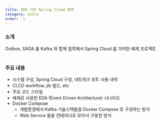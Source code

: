 ```yaml
---
title: EDA 기반 Spring Cloud 예제
category: Intro
order: -1
---
```


### 소개
Outbox, SAGA 를 Kafka 와 함께 접목해서 Spring Cloud 를 가미한 예제 프로젝트<br>
<br>

### 주요 내용
- 시스템 구성, Spring Cloud 구성, 네트워크 포트 사용 내역
- CI,CD workflow, jib 빌드, etc
- 주요 코드 스타일
- 예제로 사용한 EDA (Event Driven Archtecture) 시나리오
- Docker Compose
  - 개발환경에서 Kafka 기술스택들을 Docker Compose 로 구성하는 방식
  - Web Service 들을 컨테이너로 모아서 구동한 방식
<br>
<br>

